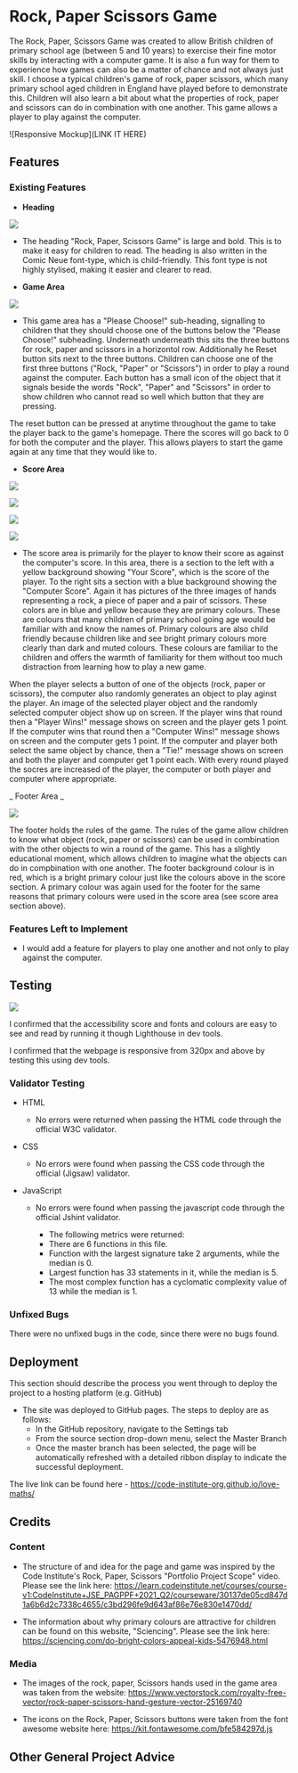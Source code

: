 # Rock, Paper Scissors Game

The Rock, Paper, Scissors Game was created to allow British children of primary school age (between 5 and 10 years) to exercise their fine motor skills by interacting with a computer game. It is also a fun way for them to experience how games can also be a matter of chance and not always just skill. I choose a typical children's game of rock, paper scissors, which many primary school aged children in England have played before to demonstrate this. Children will also learn a bit about what the properties of rock, paper and scissors can do in combination with one another. This game allows a player to play against the computer.


![Responsive Mockup](LINK IT HERE)

## Features 

### Existing Features


- __Heading__

![](vscode-remote://tinakargbo-rockpapersci-uzeowd38vua.ws-eu72.gitpod.io/workspace/Rock-Paper-Scissors-Project/assets/images/Header.png)

  - The heading "Rock, Paper, Scissors Game" is large and bold. This is to make it easy for children to read. The heading is also written in the Comic Neue font-type, which is child-friendly. This font type is not highly stylised, making it easier and clearer to read.

- __Game Area__

![](vscode-remote://tinakargbo-rockpapersci-uzeowd38vua.ws-eu72.gitpod.io/workspace/Rock-Paper-Scissors-Project/assets/images/Rock-paper-scissors-homepage.png)

  - This game area has a "Please Choose!" sub-heading, signalling to children that they should choose one of the buttons below the "Please Choose!" subheading. Underneath underneath this sits the three buttons for rock, paper and scissors in a horizontol row. Additionally he Reset button sits next to the three buttons. Children can choose one of the first three buttons ("Rock, "Paper" or "Scissors") in order to play a round against the computer. Each button has a small icon of the object that it signals beside the words "Rock", "Paper" and "Scissors" in order to show children who cannot read so well which button that they are pressing. 

The reset button can be pressed at anytime throughout the game to take the player back to the game's homepage. There the scores will go back to 0 for both the computer and the player. This allows players to start the game again at any time that they would like to.

- __Score Area__

![](vscode-remote://tinakargbo-rockpapersci-uzeowd38vua.ws-eu72.gitpod.io/workspace/Rock-Paper-Scissors-Project/assets/images/Score-area.png)

![](vscode-remote://tinakargbo-rockpapersci-uzeowd38vua.ws-eu72.gitpod.io/workspace/Rock-Paper-Scissors-Project/assets/images/Tie.png)

![](vscode-remote://tinakargbo-rockpapersci-uzeowd38vua.ws-eu72.gitpod.io/workspace/Rock-Paper-Scissors-Project/assets/images/Player-wins.png)

![](vscode-remote://tinakargbo-rockpapersci-uzeowd38vua.ws-eu72.gitpod.io/workspace/Rock-Paper-Scissors-Project/assets/images/Computer-wins.png)


  -  The score area is primarily for the player to know their score as against the computer's score. In this area, there is a section to the left with a yellow background showing "Your Score", which is the score of the player. To the right sits a section with a blue background showing the "Computer Score". Again it has pictures of the three images of hands representing a rock, a piece of paper and a pair of scissors. These colors are in blue and yellow because they are primary colours. These are colours that many children of primary school going age would be familiar with and know the names of. Primary colours are also child friendly because children like and see bright primary colours more clearly than dark and muted colours. These colours are familiar to the children and offers the warmth of familiarity for them without too much distraction from learning how to play a new game.

  When the player selects a button of one of the objects (rock, paper or scissors), the computer also randomly generates an object to play aginst the player. An image of the selected player object and the randomly selected computer object show up on screen. If the player wins that round then a "Player Wins!" message shows on screen and the player gets 1 point. If the computer wins that round then a "Computer Wins!" message shows on screen and the computer gets 1 point. If the computer and player both select the same object by chance, then a "Tie!" message shows on screen and both the player and computer get 1 point each. With every round played the socres are increased of the player, the computer or both player and computer where appropriate.


_ Footer Area _

![](vscode-remote://tinakargbo-rockpapersci-uzeowd38vua.ws-eu72.gitpod.io/workspace/Rock-Paper-Scissors-Project/assets/images/Footer.png)

The footer holds the rules of the game. The rules of the game allow children to know what object (rock, paper or scissors) can be used in combination with the other objects to win a round of the game. This has a slightly educational moment, which allows children to imagine what the objects can do in compbination with one another. The footer background colour is in red, which is a bright primary colour just like the colours above in the score section. A primary colour was again used for the footer for the same reasons that primary colours were used in the score area (see score area section above).  

### Features Left to Implement

- I would add a feature for players to play one another and not only to play against the computer.

## Testing 

![](vscode-remote://tinakargbo-rockpapersci-uzeowd38vua.ws-eu72.gitpod.io/workspace/Rock-Paper-Scissors-Project/assets/images/Rock-paper-scissors-Lighthouse-test.png)

I confirmed that the accessibility score and fonts and colours are easy to see and read by running it though Lighthouse in dev tools.

I confirmed that the webpage is responsive from 320px and above by testing this using dev tools.


### Validator Testing 

- HTML
    - No errors were returned when passing the HTML code through the official W3C validator.

- CSS
    - No errors were found when passing the CSS code through the official (Jigsaw) validator.
    
- JavaScript
    - No errors were found when passing the javascript code through the official Jshint validator.

      - The following metrics were returned: 
      - There are 6 functions in this file.
      - Function with the largest signature take 2 arguments, while the median is 0.
      - Largest function has 33 statements in it, while the median is 5.
      - The most complex function has a cyclomatic complexity value of 13 while the median is 1.

### Unfixed Bugs

There were no unfixed bugs in the code, since there were no bugs found.

## Deployment

This section should describe the process you went through to deploy the project to a hosting platform (e.g. GitHub) 

- The site was deployed to GitHub pages. The steps to deploy are as follows: 
  - In the GitHub repository, navigate to the Settings tab 
  - From the source section drop-down menu, select the Master Branch
  - Once the master branch has been selected, the page will be automatically refreshed with a detailed ribbon display to indicate the successful deployment. 

The live link can be found here - https://code-institute-org.github.io/love-maths/


## Credits 

### Content 

- The structure of and idea for the page and game was inspired by the Code Institute's Rock, Paper, Scissors "Portfolio Project Scope" video. Please see the link here: https://learn.codeinstitute.net/courses/course-v1:CodeInstitute+JSE_PAGPPF+2021_Q2/courseware/30137de05cd847d1a6b6d2c7338c4655/c3bd296fe9d643af86e76e830e1470dd/ 

- The information about why primary colours are attractive for children can be found on this website, "Sciencing". Please see the link here: https://sciencing.com/do-bright-colors-appeal-kids-5476948.html

### Media

- The images of the rock, paper, Scissors hands used in the game area was taken from the website: https://www.vectorstock.com/royalty-free-vector/rock-paper-scissors-hand-gesture-vector-25169740 

- The icons on the Rock, Paper, Scissors buttons were taken from the font awesome website here: https://kit.fontawesome.com/bfe584297d.js 

## Other General Project Advice

